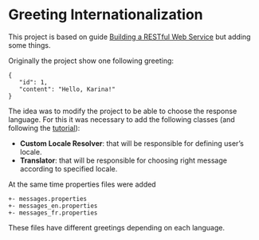 # Greeting Internationalization 

This project is based on guide [Building a RESTful Web Service](https://spring.io/guides/gs/rest-service/#initial) but adding some things.

Originally the project show one following greeting:
 ```
 {
    "id": 1,
    "content": "Hello, Karina!"
 }
```
The idea was to modify the project to be able to choose the response language. For this it was necessary to add the following classes (and following the [tutorial](https://ihorkosandiak.medium.com/spring-boot-rest-internationalization-9ab3fce2489)):
- **Custom Locale Resolver**: that will be responsible for defining user’s locale.
- **Translator**: that will be responsible for choosing right message according to specified locale.

At the same time properties files were added
 ```
 +- messages.properties
 +- messages_en.properties
 +- messages_fr.properties
```

These files have different greetings depending on each language.